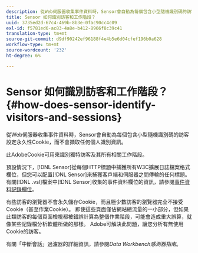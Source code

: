 ```yaml
---
description: 從Web伺服器收集事件資料時，Sensor會自動為每個包含小型隨機識別碼的訪客設定永久性Cookie，而不會擷取任何個人識別資訊。
title: Sensor 如何識別訪客和工作階段？
uuid: 3735ed2d-67c4-469b-8b3e-0fac90cc4c09
exl-id: f5781ed6-ac83-4a8e-b412-8966f8c39c41
translation-type: tm+mt
source-git-commit: d9df90242ef96188f4e4b5e6d04cfef196b0a628
workflow-type: tm+mt
source-wordcount: '232'
ht-degree: 6%

---
```


# Sensor 如何識別訪客和工作階段？{#how-does-sensor-identify-visitors-and-sessions}

從Web伺服器收集事件資料時，Sensor會自動為每個包含小型隨機識別碼的訪客設定永久性Cookie，而不會擷取任何個人識別資訊。

此AdobeCookie可用來識別獨特訪客及其所有相關工作階段。

預設情況下，[!DNL Sensor]從每個HTTP標題中捕獲所有W3C擴展日誌檔案格式欄位，但您可以配置[!DNL Sensor]來捕獲客戶端和伺服器之間傳輸的任何標題。 有關[!DNL .vsl]檔案中[!DNL Sensor]收集的事件資料欄位的資訊，請參閱[事件資料記錄欄位](../../home/c-snsr-ovrvw/c-evnt-data-rcd-flds/c-evnt-data-rcd-flds.md#concept-ed2a8797cb5b4995b55ffd50a9f12a44)。

有些訪客的瀏覽器不會永久儲存Cookie，而且極少數訪客的瀏覽器完全不接受Cookie（甚至作業Cookie）。 即使這些頁面僅佔網站總流量的一小部分，但如果此類訪客的每個頁面檢視都被錯誤計算為整個作業階段，可能會造成重大誤算，就像某些記錄檔分析軟體所做的那樣。 Adobe可解決此問題，讓您分析有無使用Cookie的訪客。

有關「中斷會話」過濾器的詳細資訊，請參閱&#x200B;*Data Workbench感測器指南*。
